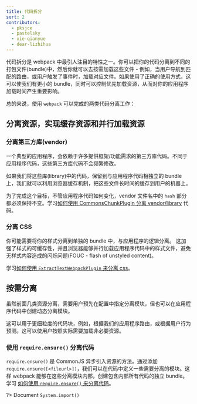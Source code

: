 ```yaml
---
title: 代码拆分
sort: 2
contributors:
  - pksjce
  - pastelsky
  - xie-qianyue
  - dear-lizhihua
---
```


代码拆分是 webpack 中最引人注目的特性之一。你可以把你的代码分离到不同的打包文件(bundle)中，然后你就可以去按需加载这些文件 - 例如，当用户导航到匹配的路由，或用户触发了事件时，加载对应文件。如果使用了正确的使用方式，这可以使我们有更小的 bundle，同时可以控制优先加载资源，从而对你的应用程序加载时间产生重要影响。

总的来说，使用 `webpack` 可以完成的两类代码分离工作：

## 分离资源，实现缓存资源和并行加载资源

### 分离第三方库(vendor)

一个典型的应用程序，会依赖于许多提供框架/功能需求的第三方库代码。不同于应用程序代码，这些第三方库代码不会频繁修改。

如果我们将这些库(library)中的代码，保留到与应用程序代码相独立的 bundle 上，我们就可以利用浏览器缓存机制，把这些文件长时间的缓存到用户的机器上。

为了完成这个目标，不管应用程序代码如何变化，vendor 文件名中的 `hash` 部分都必须保持不变。学习[如何使用 CommonsChunkPlugin 分离 vendor/library](/guides/code-splitting-libraries) 代码。

### 分离 CSS

你可能需要将你的样式分离到单独的 bundle 中，与应用程序的逻辑分离。
这加强了样式的可缓存性，并且浏览器能够并行加载应用程序代码中的样式文件，避免无样式内容造成的闪烁问题(FOUC - flash of unstyled content)。

学习[如何使用 `ExtractTextWebpackPlugin` 来分离 css](/guides/code-splitting-css)。

## 按需分离

虽然前面几类资源分离，需要用户预先在配置中指定分离模块，但也可以在应用程序代码中创建动态分离模块。

这可以用于更细粒度的代码块，例如，根据我们的应用程序路由，或根据用户行为预测。这可以使用户按照实际需要加载非必要资源。

### 使用 `require.ensure()` 分离代码

`require.ensure()` 是 CommonJS 异步引入资源的方法。通过添加 `require.ensure([<fileurl>])`，我们可以在代码中定义一些需要分离的模块。这样 webpack 能够在这些分离模块内部，创建包含内部所有代码的独立 bundle。
学习 [如何使用 `require.ensure()` 来分离代码](/guides/code-splitting-require)。

?> Document `System.import()`


